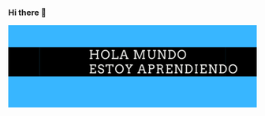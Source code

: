 ### Hi there 👋
<img src="https://github.com/estebangarcia03/estebangarcia03/blob/master/hola%20mundo%20estoy%20aprendiendo.png"/>
<!--
**estebangarcia03/estebangarcia03** is a ✨ _special_ ✨ repository because its `README.md` (this file) appears on your GitHub profile.

Here are some ideas to get you started:

- 🔭 I’m currently working on ...
- 🌱 I’m currently learning ...
- 👯 I’m looking to collaborate on ...
- 🤔 I’m looking for help with ...
- 💬 Ask me about ...
- 📫 How to reach me: ...
- 😄 Pronouns: ...
- ⚡ Fun fact: ...
-->
